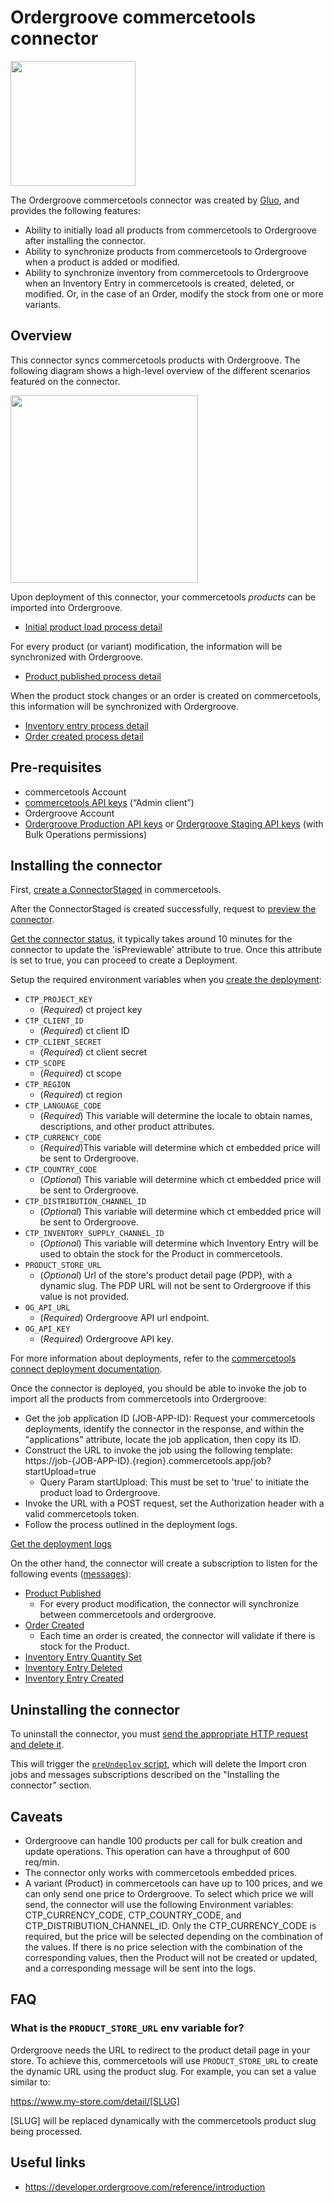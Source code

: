 # Ordergroove commercetools connector

<img height="200" src="https://github.com/gluo-dev/ordergroove-commercetools-connector/blob/main/_logos.svg" />

The Ordergroove commercetools connector was created by [Gluo](https://gluo.mx/), and provides the following features:

- Ability to initially load all products from commercetools to Ordergroove after installing the connector.
- Ability to synchronize products from commercetools to Ordergroove when a product is added or modified.
- Ability to synchronize inventory from commercetools to Ordergroove when an Inventory Entry in commercetools is created, deleted, or modified. Or, in the case of an Order, modify the stock from one or more variants.

## Overview

This connector syncs commercetools products with Ordergroove. The following diagram shows a high-level overview of the different scenarios featured on the connector.

<img height="300" src="https://github.com/gluo-dev/ordergroove-commercetools-connector/blob/main/docs/diagrams/diagram-high-level-overview.png" />

Upon deployment of this connector, your commercetools _products_ can be imported into Ordergroove.
 - [Initial product load process detail](https://github.com/gluo-dev/ordergroove-commercetools-connector/blob/main/docs/diagrams/01-Initial%20product%20load%20job.md)

For every product (or variant) modification, the information will be synchronized with Ordergroove.
 - [Product published process detail](https://github.com/gluo-dev/ordergroove-commercetools-connector/blob/main/docs/diagrams/04-Product%20Published%20event.md)

When the product stock changes or an order is created on commercetools, this information will be synchronized with Ordergroove.
 - [Inventory entry process detail](https://github.com/gluo-dev/ordergroove-commercetools-connector/blob/main/docs/diagrams/02-Inventory%20Entry%20event.md)
  - [Order created process detail](https://github.com/gluo-dev/ordergroove-commercetools-connector/blob/main/docs/diagrams/03-Order%20Created%20event.md)

## Pre-requisites

- commercetools Account
- [commercetools API keys](https://docs.commercetools.com/getting-started/create-api-client) (“Admin client”)
- Ordergroove Account
- [Ordergroove Production API keys](https://rc3.ordergroove.com/keys/) or [Ordergroove Staging API keys](https://rc3.stg.ordergroove.com/keys/) (with Bulk Operations permissions)

## Installing the connector

First, [create a ConnectorStaged](https://github.com/gluo-dev/ordergroove-commercetools-connector/blob/main/docs/00-create-connector-staged.md) in commercetools.

After the ConnectorStaged is created successfully, request to [preview the connector](https://github.com/gluo-dev/ordergroove-commercetools-connector/blob/main/docs/01-preview-connector-staged.md).

[Get the connector status](https://github.com/gluo-dev/ordergroove-commercetools-connector/blob/main/docs/02-get-connector-staged-by-key.md), it typically takes around 10 minutes for the connector to update the 'isPreviewable' attribute to true. Once this attribute is set to true, you can proceed to create a Deployment.

Setup the required environment variables when you [create the deployment](https://github.com/gluo-dev/ordergroove-commercetools-connector/blob/main/docs/03-create-deployment.md):
- `CTP_PROJECT_KEY`
  - (*Required*) ct project key
- `CTP_CLIENT_ID`
  - (*Required*) ct client ID
- `CTP_CLIENT_SECRET`
  - (*Required*) ct client secret
- `CTP_SCOPE`
  - (*Required*) ct scope
- `CTP_REGION`
  - (*Required*) ct region
- `CTP_LANGUAGE_CODE`
  - (*Required*) This variable will determine the locale to obtain names, descriptions, and other product attributes.
- `CTP_CURRENCY_CODE`
  - (*Required*)This variable will determine which ct embedded price will be sent to Ordergroove.
- `CTP_COUNTRY_CODE`
  - (*Optional*) This variable will determine which ct embedded price will be sent to Ordergroove.
- `CTP_DISTRIBUTION_CHANNEL_ID`
  - (*Optional*) This variable will determine which ct embedded price will be sent to Ordergroove.
- `CTP_INVENTORY_SUPPLY_CHANNEL_ID`
  - (*Optional*) This variable will determine which Inventory Entry will be used to obtain the stock for the Product in commercetools.
- `PRODUCT_STORE_URL`
  - (*Optional*) Url of the store's product detail page (PDP), with a dynamic slug. The PDP URL will not be sent to Ordergroove if this value is not provided.
- `OG_API_URL`
  - (*Required*) Ordergroove API url endpoint.
- `OG_API_KEY`
  - (*Required*) Ordergroove API key.

For more information about deployments, refer to the [commercetools connect deployment documentation](https://docs.commercetools.com/connect/concepts#deployments).

Once the connector is deployed, you should be able to invoke the job to import all the products from commercetools into Ordergroove:
 - Get the job application ID (JOB-APP-ID): Request your commercetools deployments, identify the connector in the response, and within the "applications" attribute, locate the job application, then copy its ID.
 - Construct the URL to invoke the job using the following template:
   https://job-{JOB-APP-ID}.{region}.commercetools.app/job?startUpload=true
     - Query Param startUpload: This must be set to 'true' to initiate the product load to Ordergroove.
 - Invoke the URL with a POST request, set the Authorization header with a valid commercetools token.
 - Follow the process outlined in the deployment logs.

[Get the deployment logs](https://github.com/gluo-dev/ordergroove-commercetools-connector/blob/main/docs/04-get-deployment-by-key.md)

On the other hand, the connector will create a subscription to listen for the following events ([messages](https://docs.commercetools.com/api/projects/messages)):

- [Product Published](https://docs.commercetools.com/api/projects/messages#product-published)
  - For every product modification, the connector will synchronize between commercetools and ordergroove.
- [Order Created](https://docs.commercetools.com/api/projects/messages#order-created)
  - Each time an order is created, the connector will validate if there is stock for the Product.
- [Inventory Entry Quantity Set](https://docs.commercetools.com/api/projects/messages#inventoryentry-quantity-set)
- [Inventory Entry Deleted](https://docs.commercetools.com/api/projects/messages#inventoryentry-deleted)
- [Inventory Entry Created](https://docs.commercetools.com/api/projects/messages#inventoryentry-created)

## Uninstalling the connector

To uninstall the connector, you must [send the appropriate HTTP request and delete it](https://github.com/gluo-dev/ordergroove-commercetools-connector/blob/main/docs/extras/delete-deployment-by-key.md).

This will trigger the [`preUndeploy` script](https://docs.commercetools.com/connect/convert-existing-integration#preundeploy), which will delete the Import cron jobs and messages subscriptions described on the "Installing the connector" section.

## Caveats

- Ordergroove can handle 100 products per call for bulk creation and update operations. This operation can have a throughput of 600 req/min.
- The connector only works with commercetools embedded prices.
- A variant (Product) in commercetools can have up to 100 prices, and we can only send one price to Ordergroove. To select which price we will send, the connector will use the following Environment variables: CTP_CURRENCY_CODE, CTP_COUNTRY_CODE, and CTP_DISTRIBUTION_CHANNEL_ID. Only the CTP_CURRENCY_CODE is required, but the price will be selected depending on the combination of the values. If there is no price selection with the combination of the corresponding values, then the Product will not be created or updated, and a corresponding message will be sent into the logs.

## FAQ

### What is the `PRODUCT_STORE_URL` env variable for?

Ordergroove needs the URL to redirect to the product detail page in your store. To achieve this, commercetools will use `PRODUCT_STORE_URL` to create the dynamic URL using the product slug. For example, you can set a value similar to:

https://www.my-store.com/detail/[SLUG]

[SLUG] will be replaced dynamically with the commercetools product slug being processed.

## Useful links

- https://developer.ordergroove.com/reference/introduction
